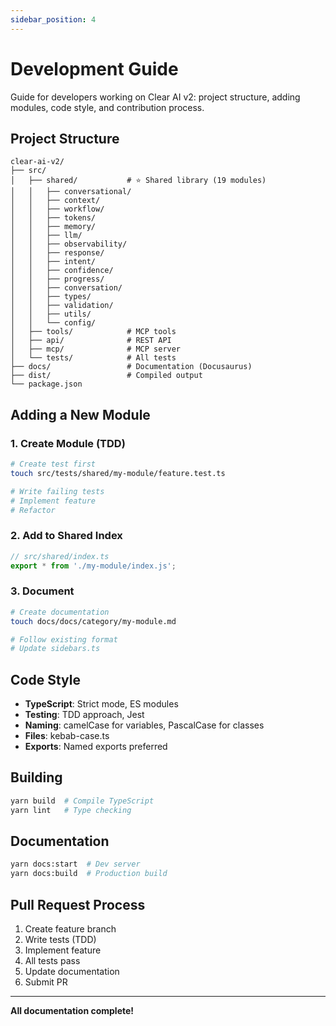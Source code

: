 ```yaml
---
sidebar_position: 4
---
```


# Development Guide

Guide for developers working on Clear AI v2: project structure, adding modules, code style, and contribution process.

## Project Structure

```
clear-ai-v2/
├── src/
│   ├── shared/           # ⭐ Shared library (19 modules)
│   │   ├── conversational/
│   │   ├── context/
│   │   ├── workflow/
│   │   ├── tokens/
│   │   ├── memory/
│   │   ├── llm/
│   │   ├── observability/
│   │   ├── response/
│   │   ├── intent/
│   │   ├── confidence/
│   │   ├── progress/
│   │   ├── conversation/
│   │   ├── types/
│   │   ├── validation/
│   │   ├── utils/
│   │   └── config/
│   ├── tools/            # MCP tools
│   ├── api/              # REST API
│   ├── mcp/              # MCP server
│   └── tests/            # All tests
├── docs/                 # Documentation (Docusaurus)
├── dist/                 # Compiled output
└── package.json
```

## Adding a New Module

### 1. Create Module (TDD)

```bash
# Create test first
touch src/tests/shared/my-module/feature.test.ts

# Write failing tests
# Implement feature
# Refactor
```

### 2. Add to Shared Index

```typescript
// src/shared/index.ts
export * from './my-module/index.js';
```

### 3. Document

```bash
# Create documentation
touch docs/docs/category/my-module.md

# Follow existing format
# Update sidebars.ts
```

## Code Style

- **TypeScript**: Strict mode, ES modules
- **Testing**: TDD approach, Jest
- **Naming**: camelCase for variables, PascalCase for classes
- **Files**: kebab-case.ts
- **Exports**: Named exports preferred

## Building

```bash
yarn build  # Compile TypeScript
yarn lint   # Type checking
```

## Documentation

```bash
yarn docs:start  # Dev server
yarn docs:build  # Production build
```

## Pull Request Process

1. Create feature branch
2. Write tests (TDD)
3. Implement feature
4. All tests pass
5. Update documentation
6. Submit PR

---

**All documentation complete!**
